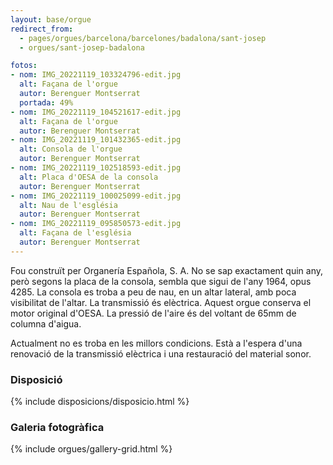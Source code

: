 ```yaml
---
layout: base/orgue
redirect_from:
  - pages/orgues/barcelona/barcelones/badalona/sant-josep
  - orgues/sant-josep-badalona

fotos:
- nom: IMG_20221119_103324796-edit.jpg
  alt: Façana de l'orgue
  autor: Berenguer Montserrat
  portada: 49%
- nom: IMG_20221119_104521617-edit.jpg
  alt: Façana de l'orgue
  autor: Berenguer Montserrat
- nom: IMG_20221119_101432365-edit.jpg
  alt: Consola de l'orgue
  autor: Berenguer Montserrat
- nom: IMG_20221119_102518593-edit.jpg
  alt: Placa d'OESA de la consola
  autor: Berenguer Montserrat
- nom: IMG_20221119_100025099-edit.jpg 
  alt: Nau de l'església
  autor: Berenguer Montserrat
- nom: IMG_20221119_095850573-edit.jpg
  alt: Façana de l'església
  autor: Berenguer Montserrat
---
```


Fou construït per Organería Española, S. A. No se sap exactament quin any, però segons la placa de la consola, sembla que
sigui de l'any 1964, opus 4285. La consola es troba a peu de nau, en un altar lateral, amb poca visibilitat de l'altar. La 
transmissió és elèctrica. Aquest orgue conserva el motor original d'OESA. La pressió de l'aire és del voltant de 65mm de 
columna d'aigua. 

Actualment no es troba en les millors condicions. Està a l'espera d'una renovació de la transmissió elèctrica i una restauració
del material sonor. 

### Disposició

{% include disposicions/disposicio.html %}

### Galeria fotogràfica

{% include orgues/gallery-grid.html %}
